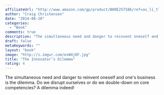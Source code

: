 ```yaml
---
affiliateUrl: "http://www.amazon.com/gp/product/B00E257S86/ref=as_li_tl?ie=UTF8&camp=1789&creative=390957&creativeASIN=B00E257S86&linkCode=as2&tag=jaktre-20&linkId=5CDH2BHJK7TZT52R"
author: "Craig Christensen"
date: "2014-08-20"
categories:
  - "Book"
comments: true
description: "The simultaneous need and danger to reinvent oneself and one's business is the dilemma.  Do we disrupt ourselves or do we double-down on core competen"
draft: false
metaKeywords: ""
layout: "book"
image: "http://i.imgur.com/exW4j8F.jpg"
title: "The Innovator’s Dilemma"
rating: 4
---
```


The simultaneous need and danger to reinvent oneself and one's business is the dilemma.  Do we disrupt ourselves or do we double-down on core competencies?  A dilemma indeed!
